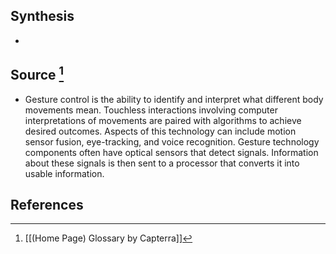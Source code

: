 ## Synthesis
- 
## Source [^1]
- Gesture control is the ability to identify and interpret what different body movements mean. Touchless interactions involving computer interpretations of movements are paired with algorithms to achieve desired outcomes. Aspects of this technology can include motion sensor fusion, eye-tracking, and voice recognition. Gesture technology components often have optical sensors that detect signals. Information about these signals is then sent to a processor that converts it into usable information.
## References

[^1]: [[(Home Page) Glossary by Capterra]]